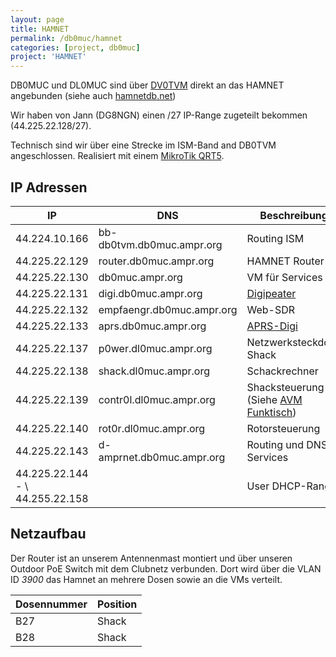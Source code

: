 ```yaml
---
layout: page
title: HAMNET
permalink: /db0muc/hamnet
categories: [project, db0muc]
project: 'HAMNET'
---
```


DB0MUC und DL0MUC sind über [DV0TVM](http://hamnetdb.net/?m=as&q=db0tvm) direkt an das HAMNET angebunden (siehe auch [hamnetdb.net](http://hamnetdb.net/?m=as&q=db0muc))

Wir haben von Jann (DG8NGN) einen /27 IP-Range zugeteilt bekommen (44.225.22.128/27).

Technisch sind wir über eine Strecke im ISM-Band and DB0TVM angeschlossen. Realisiert mit einem [MikroTik QRT5](https://routerboard.com/rb911g-5hpnd-qrt).

## IP Adressen

| IP            | DNS                        | Beschreibung                                               | aktiv |
| ------------- | -------------------------- | ---------------------------------------------------------- | ----- |
| 44.224.10.166 | bb-db0tvm.db0muc.ampr.org  | Routing ISM                                                | ja    |
| 44.225.22.129 | router.db0muc.ampr.org     | HAMNET Router                                              | ja    |
| 44.225.22.130 | db0muc.ampr.org            | VM für Services                                            | ja    |
| 44.225.22.131 | digi.db0muc.ampr.org       | [Digipeater](/projects/digipeater.html)                    | nein  |
| 44.225.22.132 | empfaengr.db0muc.ampr.org  | Web-SDR                                                    | nein  |
| 44.225.22.133 | aprs.db0muc.ampr.org       | [APRS-Digi](/projects/aprs.html)                           | ja    |
| 44.225.22.137 | p0wer.dl0muc.ampr.org      | Netzwerksteckdose Shack                                    | nein  |
| 44.225.22.138 | shack.dl0muc.ampr.org      | Schackrechner                                              | -
| 44.225.22.139 | contr0l.dl0muc.ampr.org    | Shacksteuerung (Siehe [AVM Funktisch](/projects/avm.html)) | nein  |
| 44.225.22.140 | rot0r.dl0muc.ampr.org      | Rotorsteuerung                                             | nein  |
| 44.225.22.143 | d-amprnet.db0muc.ampr.org  | Routing und DNS Services                                   | ja    |
| 44.225.22.144 - \\ 44.255.22.158 |         | User DHCP-Range                                            | -     |


## Netzaufbau

Der Router ist an unserem Antennenmast montiert und über unseren Outdoor PoE Switch mit dem Clubnetz verbunden. Dort wird über die VLAN ID *3900* das Hamnet an mehrere Dosen sowie an die VMs verteilt.

| Dosennummer | Position |
| ----------- | -------- |
| B27         | Shack    |
| B28         | Shack    |